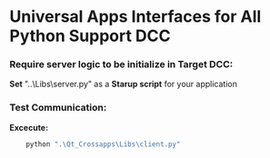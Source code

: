 # Universal Apps Interfaces for All Python Support DCC
### Require server logic to be initialize in Target DCC:
**Set** "..\Libs\server.py" as a **Starup script** for your application 

### Test Communication:
**Excecute:**
```python
    python ".\Qt_Crossapps\Libs\client.py"
```